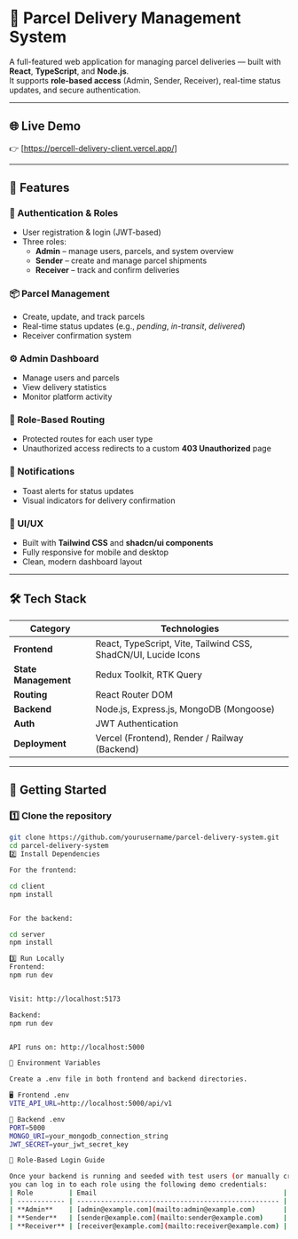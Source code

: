 # 🚚 Parcel Delivery Management System

A full-featured web application for managing parcel deliveries — built with **React**, **TypeScript**, and **Node.js**.  
It supports **role-based access** (Admin, Sender, Receiver), real-time status updates, and secure authentication.

---

## 🌐 Live Demo
👉 [https://percell-delivery-client.vercel.app/]

---

## 🧩 Features

### 🔐 Authentication & Roles
- User registration & login (JWT-based)
- Three roles:
  - **Admin** – manage users, parcels, and system overview  
  - **Sender** – create and manage parcel shipments  
  - **Receiver** – track and confirm deliveries  

### 📦 Parcel Management
- Create, update, and track parcels  
- Real-time status updates (e.g., *pending*, *in-transit*, *delivered*)  
- Receiver confirmation system  

### ⚙️ Admin Dashboard
- Manage users and parcels  
- View delivery statistics  
- Monitor platform activity  

### 🚦 Role-Based Routing
- Protected routes for each user type  
- Unauthorized access redirects to a custom **403 Unauthorized** page  

### 💬 Notifications
- Toast alerts for status updates  
- Visual indicators for delivery confirmation  

### 🎨 UI/UX
- Built with **Tailwind CSS** and **shadcn/ui components**  
- Fully responsive for mobile and desktop  
- Clean, modern dashboard layout  

---

## 🛠️ Tech Stack

| Category | Technologies |
|-----------|---------------|
| **Frontend** | React, TypeScript, Vite, Tailwind CSS, ShadCN/UI, Lucide Icons |
| **State Management** | Redux Toolkit, RTK Query |
| **Routing** | React Router DOM |
| **Backend** | Node.js, Express.js, MongoDB (Mongoose) |
| **Auth** | JWT Authentication |
| **Deployment** | Vercel (Frontend), Render / Railway (Backend) |

---

## 🚀 Getting Started

### 1️⃣ Clone the repository
```bash
git clone https://github.com/yourusername/parcel-delivery-system.git
cd parcel-delivery-system
2️⃣ Install Dependencies

For the frontend:

cd client
npm install


For the backend:

cd server
npm install

3️⃣ Run Locally
Frontend:
npm run dev


Visit: http://localhost:5173

Backend:
npm run dev


API runs on: http://localhost:5000

🔑 Environment Variables

Create a .env file in both frontend and backend directories.

🖥️ Frontend .env
VITE_API_URL=http://localhost:5000/api/v1

🧠 Backend .env
PORT=5000
MONGO_URI=your_mongodb_connection_string
JWT_SECRET=your_jwt_secret_key

👤 Role-Based Login Guide

Once your backend is running and seeded with test users (or manually created via registration),
you can log in to each role using the following demo credentials:
| Role         | Email                                               | Password | Description                             |
| ------------ | --------------------------------------------------- | -------- | --------------------------------------- |
| **Admin**    | [admin@example.com](mailto:admin@example.com)       | 123456   | Full access: manage all users & parcels |
| **Sender**   | [sender@example.com](mailto:sender@example.com)     | 123456   | Can create and send parcels             |
| **Receiver** | [receiver@example.com](mailto:receiver@example.com) | 123456   | Can view and confirm received parcels   |
